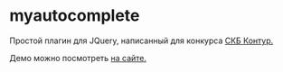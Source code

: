 # myautocomplete
Простой плагин для JQuery, написанный для конкурса [СКБ Контур.](https://kontur.ru/education/programs/intern/frontend/ "Перейти на сайт")

Демо можно посмотреть [на сайте.](https://rjxxx.github.io/myautocomplete/ "Перейти на сайт")  
